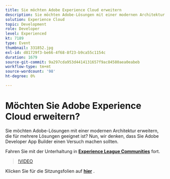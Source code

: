 ```yaml
---
title: Sie möchten Adobe Experience Cloud erweitern
description: Sie möchten Adobe-Lösungen mit einer modernen Architektur erweitern, die für mehrere Lösungen geeignet ist? Nun, wir denken, dass Sie Adobe Developer App Builder einen Versuch machen sollten. Diese Sitzung wurde im Rahmen des Adobe Developers Live Content-Ereignisses bereitgestellt.
solution: Experience Cloud
topic: Development
role: Developer
level: Experienced
kt: 7189
type: Event
thumbnail: 331852.jpg
exl-id: d81729f3-be66-4f68-8f23-b9ca55c1154c
duration: 1679
source-git-commit: 9a297cda953d4414131657f9ac84580aea0eabeb
workflow-type: tm+mt
source-wordcount: '98'
ht-degree: 0%

---
```


# Möchten Sie Adobe Experience Cloud erweitern?

Sie möchten Adobe-Lösungen mit einer modernen Architektur erweitern, die für mehrere Lösungen geeignet ist? Nun, wir denken, dass Sie Adobe Developer App Builder einen Versuch machen sollten.

Fahren Sie mit der Unterhaltung in **[Experience League Communities](https://adobe.ly/36Yd3v6)** fort.

>[!VIDEO](https://video.tv.adobe.com/v/331852/?quality=12&learn=on&hidetitle=true)

Klicken Sie für die Sitzungsfolien auf **[hier](/help/adobe-developers-live/assets/extend-experience-cloud.pdf)** .
